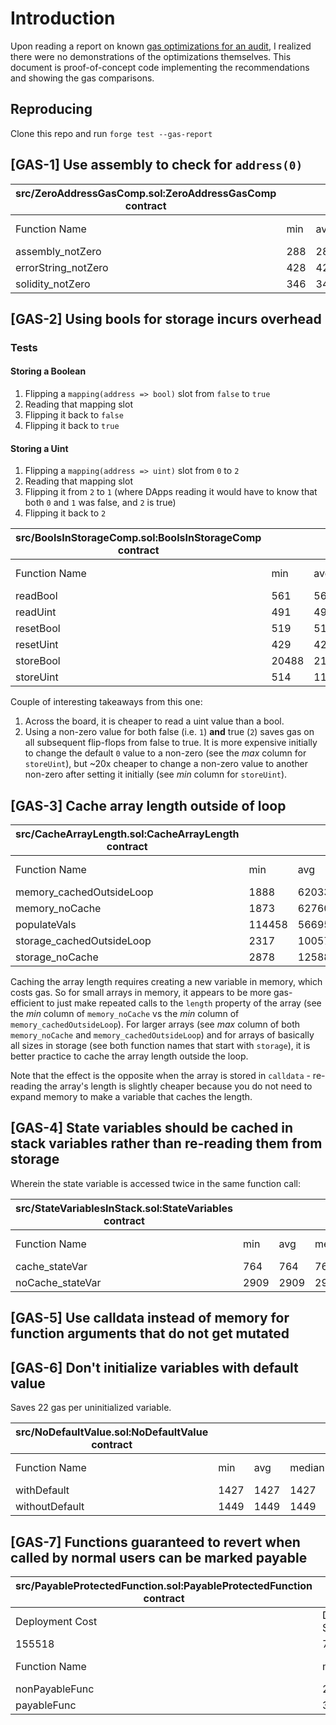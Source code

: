 # Introduction

Upon reading a report on known [gas optimizations for an audit](https://gist.github.com/Picodes/b3c3bc8df01afc2b649534da8007af88), I realized there were no demonstrations of the optimizations themselves. This document is proof-of-concept code implementing the recommendations and showing the gas comparisons.

## Reproducing

Clone this repo and run `forge test --gas-report`

## [GAS-1] Use assembly to check for `address(0)`

| src/ZeroAddressGasComp.sol:ZeroAddressGasComp contract |                 |     |        |     |         |
|--------------------------------------------------------|-----------------|-----|--------|-----|---------|
| Function Name                                          | min             | avg | median | max | # calls |
| assembly_notZero                                       | 288             | 288 | 288    | 288 | 1       |
| errorString_notZero                                    | 428             | 428 | 428    | 428 | 1       |
| solidity_notZero                                       | 346             | 346 | 346    | 346 | 1       |

## [GAS-2] Using bools for storage incurs overhead

### Tests

#### Storing a Boolean

1. Flipping a `mapping(address => bool)` slot from `false` to `true`
2. Reading that mapping slot
3. Flipping it back to `false`
4. Flipping it back to `true`

#### Storing a Uint

1. Flipping a `mapping(address => uint)` slot from `0` to `2`
2. Reading that mapping slot
3. Flipping it from `2` to `1` (where DApps reading it would have to know that both `0` and `1` was false, and `2` is true)
4. Flipping it back to `2`

| src/BoolsInStorageComp.sol:BoolsInStorageComp contract |                 |       |        |       |         |
|--------------------------------------------------------|-----------------|-------|--------|-------|---------|
| Function Name                                          | min             | avg   | median | max   | # calls |
| readBool                                               | 561             | 561   | 561    | 561   | 3       |
| readUint                                               | 491             | 491   | 491    | 491   | 3       |
| resetBool                                              | 519             | 519   | 519    | 519   | 1       |
| resetUint                                              | 429             | 429   | 429    | 429   | 1       |
| storeBool                                              | 20488           | 21488 | 21488  | 22488 | 2       |
| storeUint                                              | 514             | 11514 | 11514  | 22514 | 2       |

Couple of interesting takeaways from this one:

1. Across the board, it is cheaper to read a uint value than a bool.
2. Using a non-zero value for both false (i.e. `1`) **and** true (`2`) saves gas on all subsequent flip-flops from false to true. It is more expensive initially to change the default `0` value to a non-zero (see the _max_ column for `storeUint`), but ~20x cheaper to change a non-zero value to another non-zero after setting it initially (see _min_ column for `storeUint`).

## [GAS-3] Cache array length outside of loop

| src/CacheArrayLength.sol:CacheArrayLength contract |                 |         |         |          |         |
|----------------------------------------------------|-----------------|---------|---------|----------|---------|
| Function Name                                      | min             | avg     | median  | max      | # calls |
| memory_cachedOutsideLoop                           | 1888            | 62033   | 62033   | 122178   | 2       |
| memory_noCache                                     | 1873            | 62760   | 62760   | 123648   | 2       |
| populateVals                                       | 114458          | 5669595 | 5669595 | 11224733 | 2       |
| storage_cachedOutsideLoop                          | 2317            | 100574  | 100574  | 198832   | 2       |
| storage_noCache                                    | 2878            | 125885  | 125885  | 248893   | 2       |

Caching the array length requires creating a new variable in memory, which costs gas. So for small arrays in memory, it appears to be more gas-efficient to just make repeated calls to the `length` property of the array (see the _min_ column of `memory_noCache` vs the _min_ column of `memory_cachedOutsideLoop`). For larger arrays (see _max_ column of both `memory_noCache` and `memory_cachedOutsideLoop`) and for arrays of basically all sizes in storage (see both function names that start with `storage`), it is better practice to cache the array length outside the loop.

Note that the effect is the opposite when the array is stored in `calldata` - re-reading the array's length is slightly cheaper because you do not need to expand memory to make a variable that caches the length.

## [GAS-4] State variables should be cached in stack variables rather than re-reading them from storage

Wherein the state variable is accessed twice in the same function call:

| src/StateVariablesInStack.sol:StateVariables contract |                 |      |        |      |         |
|-------------------------------------------------------|-----------------|------|--------|------|---------|
| Function Name                                         | min             | avg  | median | max  | # calls |
| cache_stateVar                                        | 764             | 764  | 764    | 764  | 1       |
| noCache_stateVar                                      | 2909            | 2909 | 2909   | 2909 | 1       |

## [GAS-5] Use calldata instead of memory for function arguments that do not get mutated

## [GAS-6] Don't initialize variables with default value

Saves 22 gas per uninitialized variable.

| src/NoDefaultValue.sol:NoDefaultValue contract |                 |      |        |      |         |
|------------------------------------------------|-----------------|------|--------|------|---------|
| Function Name                                  | min             | avg  | median | max  | # calls |
| withDefault                                    | 1427            | 1427 | 1427   | 1427 | 1       |
| withoutDefault                                 | 1449            | 1449 | 1449   | 1449 | 1       |

## [GAS-7] Functions guaranteed to revert when called by normal users can be marked payable

| src/PayableProtectedFunction.sol:PayableProtectedFunction contract |                 |      |        |      |         |
|--------------------------------------------------------------------|-----------------|------|--------|------|---------|
| Deployment Cost                                                    | Deployment Size |      |        |      |         |
| 155518                                                             | 784             |      |        |      |         |
| Function Name                                                      | min             | avg  | median | max  | # calls |
| nonPayableFunc                                                     | 2371            | 2391 | 2391   | 2412 | 2       |
| payableFunc                                                        | 325             | 1345 | 1345   | 2366 | 2       |
